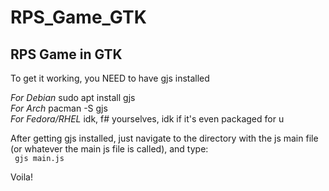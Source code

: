 # RPS_Game_GTK

## RPS Game in GTK

To get it working, you NEED to have gjs installed

*For Debian* sudo apt install gjs<br>
*For Arch*  pacman -S gjs<br>
*For Fedora/RHEL* idk, f# yourselves, idk if it's even packaged for u

After getting gjs installed, just navigate to the directory with the js main file (or whatever the main js file is called), and type: <br>
<code> gjs main.js </code>

Voila!

